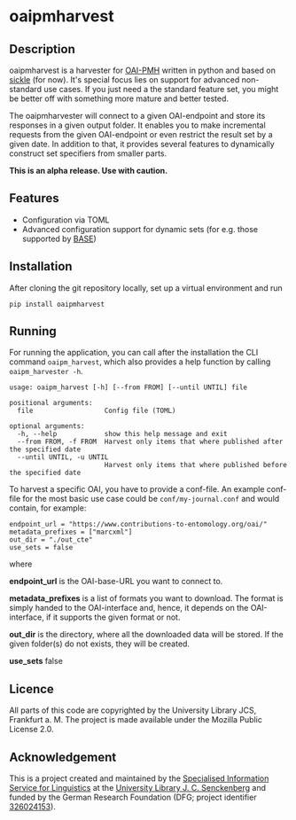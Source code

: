 # oaipmharvest

## Description
oaipmharvest is a harvester for [OAI-PMH](https://www.openarchives.org/OAI/openarchivesprotocol.html) written in python
and based on [sickle](https://sickle.readthedocs.io) (for now). It's special focus lies on support for advanced
non-standard use cases. If you just need a the standard feature set, you might be better off with something more mature
and better tested.

The oaipmharvester will connect to a given OAI-endpoint and store its responses in a given output folder. It enables you
to make incremental requests from the given OAI-endpoint or even restrict the result set by a given date. In addition to
that, it provides several features to dynamically construct set specifiers from smaller parts.

**This is an alpha release. Use with caution.**

## Features
* Configuration via TOML
* Advanced configuration support for dynamic sets (for e.g. those supported by [BASE](http://oai.base-search.net/))

## Installation
After cloning the git repository locally, set up a virtual environment and run

```
pip install oaipmharvest
```

## Running

For running the application, you can call after the installation the CLI command `oaipm_harvest`, which also provides a help function
by calling `oaipm_harvester -h`.

```
usage: oaipm_harvest [-h] [--from FROM] [--until UNTIL] file

positional arguments:
  file                  Config file (TOML)

optional arguments:
  -h, --help            show this help message and exit
  --from FROM, -f FROM  Harvest only items that where published after the specified date
  --until UNTIL, -u UNTIL
                        Harvest only items that where published before the specified date
```

To harvest a specific OAI, you have to provide a conf-file. An example conf-file for the
most basic use case could be `conf/my-journal.conf` and would contain, for example:

```
endpoint_url = "https://www.contributions-to-entomology.org/oai/"
metadata_prefixes = ["marcxml"]
out_dir = "./out_cte"
use_sets = false
```

where

**endpoint\_url** is the OAI-base-URL you want to connect to.

**metadata\_prefixes** is a list of formats you want to download. The format is simply handed to the OAI-interface and, hence, it depends on the OAI-interface, if it supports the given format or not.

**out\_dir** is the directory, where all the downloaded data will be stored. If the given folder(s) do not exists, they will be created.

**use\_sets** false 

## Licence

All parts of this code are copyrighted by the University Library JCS, Frankfurt a. M. The project is made available
under the Mozilla Public License 2.0.

## Acknowledgement  
This is a project created and maintained by the [Specialised Information Service for Linguistics](https://www.linguistik.de/en/)
at the [University Library J. C. Senckenberg](https://www.ub.uni-frankfurt.de/) and funded by the German Research Foundation (DFG; project identifier [326024153](https://gepris.dfg.de/gepris/projekt/326024153?language=en)).

